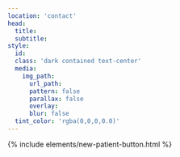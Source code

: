 ```yaml
---
location: 'contact'
head:
  title:
  subtitle:
style:
  id:
  class: 'dark contained text-center'
  media:
    img_path:
      url_path:
      pattern: false
      parallax: false
      overlay:
      blur: false
  tint_color: 'rgba(0,0,0,0.0)'  
---
```

{% include elements/new-patient-button.html %}
